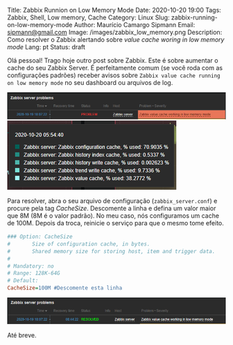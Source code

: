 ﻿Title: Zabbix Runnion on Low Memory Mode
Date: 2020-10-20 19:00
Tags: Zabbix, Shell, Low memory, Cache
Category: Linux
Slug: zabbix-running-on-low-memory-mode
Author: Maurício Camargo Sipmann
Email: sipmann@gmail.com
Image: /images/zabbix_low_memory.png
Description: Como resolver o Zabbix alertando sobre *value cache woring in low memory mode* 
Lang: pt
Status: draft

Olá pessoal! Trago hoje outro post sobre Zabbix. Este é sobre aumentar o cache do seu Zabbix Server. É perfeitamente comum (se você roda com as configurações padrões) receber avisos sobre `Zabbix value cache running on low memory mode` no seu dashboard ou arquivos de log.

![Zabbix Dashboard alertando sobre problemas de memória](/images/zabbix_low_memory_mode.png)
![Zabbix Dashboard cache gráfico com 70% utilizado](/images/zabbix_cache_filling.png)

Para resolver, abra o seu arquivo de configuração (`zabbix_server.conf`) e procure pela tag *CacheSize*. Descomente a linha e defina um valor maior que 8M (8M é o valor padrão). No meu caso, nós configuramos um cache de 100M. Depois da troca, reinicie o serviço para que o mesmo tome efeito.

```ini
### Option: CacheSize
#       Size of configuration cache, in bytes.
#       Shared memory size for storing host, item and trigger data.
#
# Mandatory: no
# Range: 128K-64G
# Default:
CacheSize=100M #Descomente esta linha
```

![Zabbix Dashboard resolved memory problem](/images/zabbix_low_memory_solved.png)

Até breve.
